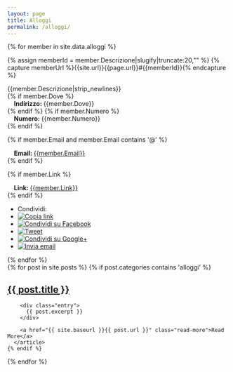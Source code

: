 ```yaml
---
layout: page
title: Alloggi
permalink: /alloggi/
---
```


<div class="panel-group">
{% for member in site.data.alloggi %}

{% assign memberId = member.Descrizione|slugify|truncate:20,"" %}
{% capture memberUrl %}{{site.url}}{{page.url}}#{{memberId}}{% endcapture %}

<div class="panel panel-info">
<div class="panel-heading"><span class="anchor" id="{{memberId}}"></span>
{{member.Descrizione|strip_newlines}}
</div>
<div class="panel-body">
{% if member.Dove %}
<div class="row">
<div style="margin-left: 15px"><b>Indirizzo: </b> {{member.Dove}}</div>
</div>
{% endif %}
{% if member.Numero %}
<div class="row">
<div style="margin-left:15px"><b>Numero: </b> {{member.Numero}}</div>
</div>
{% endif %}

{% if member.Email and member.Email contains '@' %}
<div class="row">
<div style="margin-left:15px"><b>Email: </b><a href="mailto:{{member.Email}}">{{member.Email}}</a></div>
</div>
{% endif %}

{% if member.Link %}
<div class="row">
<div style="margin-left:15px"><b>Link: </b><a href="{{member.Link}}">{{member.Link}}</a></div>
</div>
{% endif %}
<div class="row">
</div>
</div>
<div class="panel-footer">
<ul class="share-buttons">
  <li>Condividi:</li>
  <li><a href="{{memberUrl}}" title="Copia link"><img alt="Copia link" src="/terremotocentro/img/icone/link.png"></a></li>
  <li><a href="https://www.facebook.com/sharer/sharer.php?u={{memberUrl | uri_escape}}&title={{member.Descrizione|truncate:70|uri_escape}} | {{ site.title }}" title="Condividi su Facebook" target="_blank"><img alt="Condividi su Facebook" src="/terremotocentro/img/icone/Facebook.png"></a></li>
  <li><a href="https://twitter.com/intent/tweet?url={{memberUrl |uri_escape}}&text={{member.Descrizione|truncate:50|uri_escape}}&via=terremotocentro&hashtags=terremoto,terremotoinfo" target="_blank" title="Tweet"><img alt="Tweet" src="/terremotocentro/img/icone/Twitter.png"></a></li>
  <li><a href="https://plus.google.com/share?url={{memberUrl |uri_escape}}" target="_blank" title="Condividi su Google+"><img alt="Condividi su Google+" src="/terremotocentro/img/icone/Google+.png"></a></li>
  <li><a data-proofer-ignore href="mailto:?subject={{page.title}} | {{site.title}}&body={{member.Descrizione|uri_escape}}%20Clicca qui:%20{{memberUrl |uri_escape}}" title="Invia email"><img alt="Invia email" src="/terremotocentro/img/icone/Email.png"></a></li>
</ul>
</div>
</div>
{% endfor %}
</div>

<div class="posts">
  {% for post in site.posts %}
    {% if post.categories contains 'alloggi' %}
      <article class="post">
        <h1><a href="{{ site.baseurl }}{{ post.url }}">{{ post.title }}</a></h1>

        <div class="entry">
          {{ post.excerpt }}
        </div>

        <a href="{{ site.baseurl }}{{ post.url }}" class="read-more">Read More</a>
      </article>
    {% endif %}
  {% endfor %}
</div>
